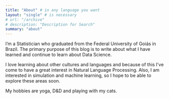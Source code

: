 ```yaml
---
title: "About" # in any language you want
layout: "single" # is necessary
# url: "/archive"
# description: "Description for Search"
summary: "about"
---
```


I’m a Statistician who graduated from the Federal University of Goiás in Brazil. The primary purpose of this blog is to write about what I have learned and continue to learn about Data Science.

I love learning about other cultures and languages and because of this I've come to have a great interest in Natural Language Processing. Also, I am interested in simulation and machine learning, so I hope to be able to explore these areas soon.

My hobbies are yoga, D&D and playing with my cats.
